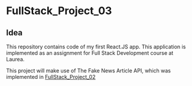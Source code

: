 # FullStack_Project_03

## Idea

This repository contains code of my first React.JS app. This application is implemented as an assignment for Full Stack Development course at Laurea.

This project will make use of The Fake News Article API, which was implemented in [FullStack_Project_02](https://github.com/solita-michalguspiel/FullStack_Project_02)
